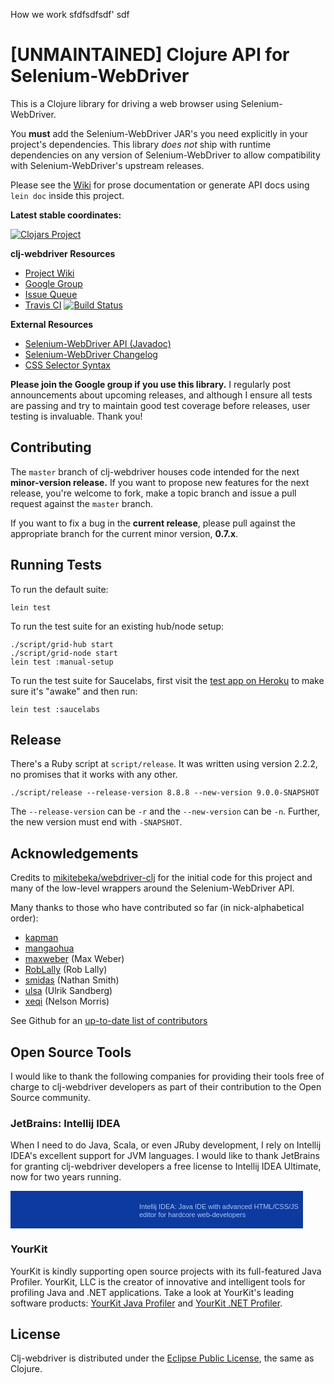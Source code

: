 




How we work
sfdfsdfsdf'
sdf







# [UNMAINTAINED] Clojure API for Selenium-WebDriver #

This is a Clojure library for driving a web browser using Selenium-WebDriver.

You **must** add the Selenium-WebDriver JAR's you need explicitly in your project's dependencies. This library _does not_ ship with runtime dependencies on any version of Selenium-WebDriver to allow compatibility with Selenium-WebDriver's upstream releases.

Please see the [Wiki](https://github.com/semperos/clj-webdriver/wiki) for prose documentation or generate API docs using `lein doc` inside this project.

**Latest stable coordinates:**

[![Clojars Project](http://clojars.org/clj-webdriver/latest-version.svg)](http://clojars.org/clj-webdriver)

**clj-webdriver Resources**

 * [Project Wiki](https://github.com/semperos/clj-webdriver/wiki)
 * [Google Group](https://groups.google.com/forum/#!forum/clj-webdriver)
 * [Issue Queue](https://github.com/semperos/clj-webdriver/issues)
 * [Travis CI](https://travis-ci.org/semperos/clj-webdriver) [![Build Status](https://travis-ci.org/semperos/clj-webdriver.svg?branch=master)](https://travis-ci.org/semperos/clj-webdriver)

**External Resources**

 * [Selenium-WebDriver API (Javadoc)](http://selenium.googlecode.com/svn/trunk/docs/api/java/index.html)
 * [Selenium-WebDriver Changelog](https://code.google.com/p/selenium/source/browse/java/CHANGELOG)
 * [CSS Selector Syntax](http://www.w3.org/TR/css3-selectors/#selectors)

**Please join the Google group if you use this library.** I regularly post announcements about upcoming releases, and although I ensure all tests are passing and try to maintain good test coverage before releases, user testing is invaluable. Thank you!

## Contributing ##

The `master` branch of clj-webdriver houses code intended for the next **minor-version release.** If you want to propose new features for the next release, you're welcome to fork, make a topic branch and issue a pull request against the `master` branch.

If you want to fix a bug in the **current release**, please pull against the appropriate branch for the current minor version, **0.7.x**.

## Running Tests ##

To run the default suite:

```
lein test
```

To run the test suite for an existing hub/node setup:

```
./script/grid-hub start
./script/grid-node start
lein test :manual-setup
```

To run the test suite for Saucelabs, first visit the [test app on Heroku](http://vast-brushlands-4998.herokuapp.com) to make sure it's "awake" and then run:

```
lein test :saucelabs
```

## Release ##

There's a Ruby script at `script/release`. It was written using version 2.2.2, no promises that it works with any other.

```
./script/release --release-version 8.8.8 --new-version 9.0.0-SNAPSHOT
```

The `--release-version` can be `-r` and the `--new-version` can be `-n`. Further, the new version must end with `-SNAPSHOT`.

## Acknowledgements ##

Credits to [mikitebeka/webdriver-clj](https://github.com/mikitebeka/webdriver-clj) for the initial code for this project and many of the low-level wrappers around the Selenium-WebDriver API.

Many thanks to those who have contributed so far (in nick-alphabetical order):

 * [kapman](https://github.com/kapman)
 * [mangaohua](https://github.com/mangaohua)
 * [maxweber](https://github.com/maxweber) (Max Weber)
 * [RobLally](https://github.com/RobLally) (Rob Lally)
 * [smidas](https://github.com/smidas) (Nathan Smith)
 * [ulsa](https://github.com/ulsa) (Ulrik Sandberg)
 * [xeqi](https://github.com/xeqi) (Nelson Morris)

See Github for an [up-to-date list of contributors](https://github.com/semperos/clj-webdriver/contributors)

## Open Source Tools ##

I would like to thank the following companies for providing their tools free of charge to clj-webdriver developers as part of their contribution to the Open Source community.

### JetBrains: Intellij IDEA ###

When I need to do Java, Scala, or even JRuby development, I rely on Intellij IDEA's excellent support for JVM languages. I would like to thank JetBrains for granting clj-webdriver developers a free license to Intellij IDEA Ultimate, now for two years running.

<a href="http://www.jetbrains.com/idea/features/javascript.html" style="display:block; background:#0d3a9e url(http://www.jetbrains.com/idea/opensource/img/all/banners/idea468x60_blue.gif) no-repeat 10px 50%; border:solid 1px #0d3a9e; margin:0;padding:0;text-decoration:none;text-indent:0;letter-spacing:-0.001em; width:466px; height:58px" alt="Java IDE with advanced HTML/CSS/JS editor for hardcore web-developers" title="Intellij IDEA: Java IDE with advanced HTML/CSS/JS editor for hardcore web-developers"><span style="margin:0 0 0 205px;padding:18px 0 2px 0; line-height:13px;font-size:11px;cursor:pointer;  background-image:none;border:0;display:block; width:255px; color: #acc4f9; font-family: trebuchet ms,arial,sans-serif;font-weight: normal;text-align:left;">Intellij IDEA: Java IDE with advanced HTML/CSS/JS editor for hardcore web-developers</span></a>

### YourKit ###

YourKit is kindly supporting open source projects with its full-featured Java Profiler.
YourKit, LLC is the creator of innovative and intelligent tools for profiling
Java and .NET applications. Take a look at YourKit's leading software products:
<a href="http://www.yourkit.com/java/profiler/index.jsp">YourKit Java Profiler</a> and
<a href="http://www.yourkit.com/.net/profiler/index.jsp">YourKit .NET Profiler</a>.

## License ##

Clj-webdriver is distributed under the [Eclipse Public License](http://opensource.org/licenses/eclipse-1.0.php), the same as Clojure.